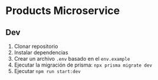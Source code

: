 # Products Microservice

## Dev
1. Clonar repositorio
2. Instalar dependencias
3. Crear un archivo `.env` basado en el `env.example`
4. Ejecutar la migración de prisma: `npx prisma migrate dev`
5. Ejecutar `npm run start:dev`